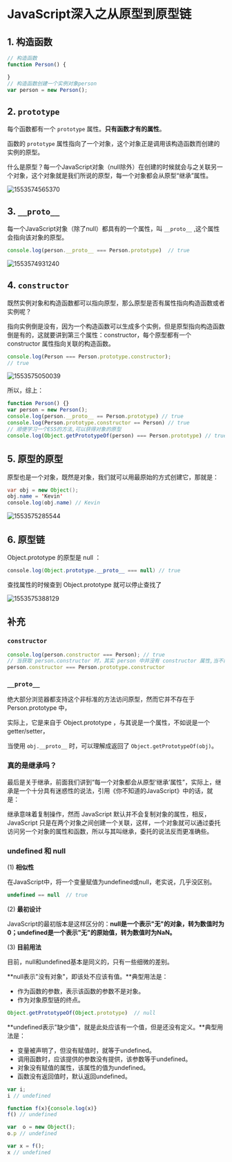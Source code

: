 # JavaScript深入之从原型到原型链

## 1. 构造函数

```javascript
// 构造函数
function Person() {

}
// 构造函数创建一个实例对象person
var person = new Person();
```

## 2. `prototype`

每个函数都有一个 `prototype` 属性。**只有函数才有的属性**。

函数的 `prototype` 属性指向了一个对象，这个对象正是调用该构造函数而创建的实例的原型。

什么是原型？每一个JavaScript对象（null除外）在创建的时候就会与之关联另一个对象，这个对象就是我们所说的原型，每一个对象都会从原型“继承”属性。

![1553574565370](./1553574565370.png)

## 3. `__proto__`

每一个JavaScript对象（除了null）都具有的一个属性，叫 `__proto__` ,这个属性会指向该对象的原型。

```javascript
console.log(person.__proto__ === Person.prototype)  // true
```

![1553574931240](./1553574931240.png)

## 4. `constructor`

既然实例对象和构造函数都可以指向原型，那么原型是否有属性指向构造函数或者实例呢？

指向实例倒是没有，因为一个构造函数可以生成多个实例，但是原型指向构造函数倒是有的，这就要讲到第三个属性：constructor，每个原型都有一个 constructor 属性指向关联的构造函数。

```javascript
console.log(Person === Person.prototype.constructor);
// true
```

![1553575050039](./1553575050039.png)

所以，综上：

```javascript
function Person() {}
var person = new Person();
console.log(person.__proto__ == Person.prototype) // true
console.log(Person.prototype.constructor == Person) // true
// 顺便学习一个ES5的方法,可以获得对象的原型
console.log(Object.getPrototypeOf(person) === Person.prototype) // true
```

## 5. 原型的原型

原型也是一个对象，既然是对象，我们就可以用最原始的方式创建它，那就是：

```java
var obj = new Object();
obj.name = 'Kevin'
console.log(obj.name) // Kevin
```

![1553575285544](./1553575285544.png)

## 6. 原型链

Object.prototype 的原型是 null ：

```java
console.log(Object.prototype.__proto__ === null) // true
```

查找属性的时候查到 Object.prototype 就可以停止查找了

![1553575388129](./1553575388129.png)

## 补充

### `constructor`

```javascript
console.log(person.constructor === Person); // true
// 当获取 person.constructor 时，其实 person 中并没有 constructor 属性,当不能读取到constructor 属性时，会从 person 的原型也就是 Person.prototype 中读取，正好原型中有该属性，所以：
person.constructor === Person.prototype.constructor
```

### `__proto__`

绝大部分浏览器都支持这个非标准的方法访问原型，然而它并不存在于 Person.prototype 中，

实际上，它是来自于 Object.prototype ，与其说是一个属性，不如说是一个 getter/setter，

当使用 `obj.__proto__` 时，可以理解成返回了 `Object.getPrototypeOf(obj)`。

### 真的是继承吗？

最后是关于继承，前面我们讲到“每一个对象都会从原型‘继承’属性”，实际上，继承是一个十分具有迷惑性的说法，引用《你不知道的JavaScript》中的话，就是：

继承意味着复制操作，然而 JavaScript 默认并不会复制对象的属性，相反，JavaScript 只是在两个对象之间创建一个关联，这样，一个对象就可以通过委托访问另一个对象的属性和函数，所以与其叫继承，委托的说法反而更准确些。

### undefined 和 null

(1) **相似性**

在JavaScript中，将一个变量赋值为undefined或null，老实说，几乎没区别。

```javascript
undefined == null  // true
```

(2) **最初设计**

JavaScript的最初版本是这样区分的：**null是一个表示"无"的对象，转为数值时为0；undefined是一个表示"无"的原始值，转为数值时为NaN。**

(3) **目前用法**

目前，null和undefined基本是同义的，只有一些细微的差别。

**null表示"没有对象"，即该处不应该有值。**典型用法是：

- 作为函数的参数，表示该函数的参数不是对象。
- 作为对象原型链的终点。

```javascript
Object.getPrototypeOf(Object.prototype)  // null
```

**undefined表示"缺少值"，就是此处应该有一个值，但是还没有定义。**典型用法是：

- 变量被声明了，但没有赋值时，就等于undefined。
- 调用函数时，应该提供的参数没有提供，该参数等于undefined。
- 对象没有赋值的属性，该属性的值为undefined。
- 函数没有返回值时，默认返回undefined。

```javascript
var i;
i // undefined

function f(x){console.log(x)}
f() // undefined

var  o = new Object();
o.p // undefined

var x = f();
x // undefined
```
